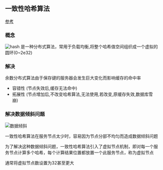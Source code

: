 ## 一致性哈希算法

[参考](https://www.cnblogs.com/lpfuture/p/5796398.html)

### 概念

![hash](https://images2015.cnblogs.com/blog/498077/201608/498077-20160822172408386-366341651.png)
是一种分布式算法，常用于负载均衡,将整个哈希值空间组织成一个虚拟的圆环(0~2e32)

### 解决

余数分布式算法由于保存键的服务器会发生巨大变化而影响缓存的命中率


- 容错性 (节点失效后,缓存无法命中)
- 拓展性 (节点增加后,不改变哈希算法,无法使用,若改变,原缓存失效,数据库雪崩)

### 解决数据倾斜问题

![数据倾斜](https://images2015.cnblogs.com/blog/498077/201608/498077-20160822172943917-133540408.png)

一致性哈希算法在服务节点太少时，容易因为节点分部不均匀而造成数据倾斜问题

为了解决这种数据倾斜问题，一致性哈希算法引入了虚拟节点机制，即对每一个服务节点计算多个哈希，每个计算结果位置都放置一个此服务节点，称为虚拟节点

通常将虚拟节点数设置为32甚至更大


